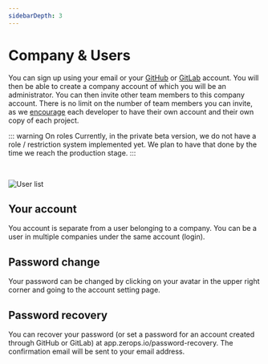 ```yaml
---
sidebarDepth: 3
---
```


# Company & Users

You can sign up using your email or your [GitHub](/documentation/github/login-with-github.html) or [GitLab](/documentation/gitlab/login-with-gitlab.html) account. You will then be able to create a company account of which you will be an administrator. You can then invite other team members to this company account. There is no limit on the number of team members you can invite, as we [encourage](/documentation/overview/made-for-developers.html#each-developer-should-have-his-own-account-no-artificial-pricing-boosting) each developer to have their own account and their own copy of each project.

::: warning On roles
Currently, in the private beta version, we do not have a role / restriction system implemented yet. We plan to have that done by the time we reach the production stage.
:::

<br />

![User list](/users.png "User list")


## Your account
You account is separate from a user belonging to a company. You can be a user in multiple companies under the same account (login).

## Password change
Your password can be changed by clicking on your avatar in the upper right corner and going to the account setting page.

## Password recovery
You can recover your password (or set a password for an account created through GitHub or GitLab) at app.zerops.io/password-recovery. The confirmation email will be sent to your email address.

